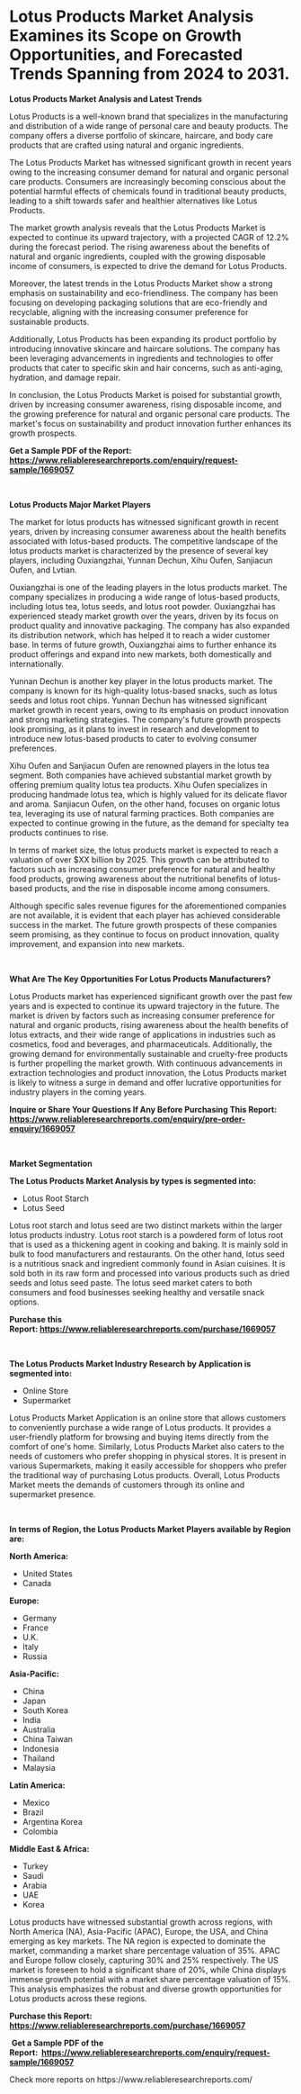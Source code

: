 <p><h1>Lotus Products Market Analysis Examines its Scope on Growth Opportunities, and Forecasted Trends Spanning from 2024 to 2031.</h1></p><p><strong>Lotus Products Market Analysis and Latest Trends</strong></p>
<p><p>Lotus Products is a well-known brand that specializes in the manufacturing and distribution of a wide range of personal care and beauty products. The company offers a diverse portfolio of skincare, haircare, and body care products that are crafted using natural and organic ingredients.</p><p>The Lotus Products Market has witnessed significant growth in recent years owing to the increasing consumer demand for natural and organic personal care products. Consumers are increasingly becoming conscious about the potential harmful effects of chemicals found in traditional beauty products, leading to a shift towards safer and healthier alternatives like Lotus Products.</p><p>The market growth analysis reveals that the Lotus Products Market is expected to continue its upward trajectory, with a projected CAGR of 12.2% during the forecast period. The rising awareness about the benefits of natural and organic ingredients, coupled with the growing disposable income of consumers, is expected to drive the demand for Lotus Products.</p><p>Moreover, the latest trends in the Lotus Products Market show a strong emphasis on sustainability and eco-friendliness. The company has been focusing on developing packaging solutions that are eco-friendly and recyclable, aligning with the increasing consumer preference for sustainable products.</p><p>Additionally, Lotus Products has been expanding its product portfolio by introducing innovative skincare and haircare solutions. The company has been leveraging advancements in ingredients and technologies to offer products that cater to specific skin and hair concerns, such as anti-aging, hydration, and damage repair.</p><p>In conclusion, the Lotus Products Market is poised for substantial growth, driven by increasing consumer awareness, rising disposable income, and the growing preference for natural and organic personal care products. The market's focus on sustainability and product innovation further enhances its growth prospects.</p></p>
<p><strong>Get a Sample PDF of the Report:&nbsp; <a href="https://www.reliableresearchreports.com/enquiry/request-sample/1669057">https://www.reliableresearchreports.com/enquiry/request-sample/1669057</a></strong></p>
<p>&nbsp;</p>
<p><strong>Lotus Products Major Market Players</strong></p>
<p><p>The market for lotus products has witnessed significant growth in recent years, driven by increasing consumer awareness about the health benefits associated with lotus-based products. The competitive landscape of the lotus products market is characterized by the presence of several key players, including Ouxiangzhai, Yunnan Dechun, Xihu Oufen, Sanjiacun Oufen, and Lvtian.</p><p>Ouxiangzhai is one of the leading players in the lotus products market. The company specializes in producing a wide range of lotus-based products, including lotus tea, lotus seeds, and lotus root powder. Ouxiangzhai has experienced steady market growth over the years, driven by its focus on product quality and innovative packaging. The company has also expanded its distribution network, which has helped it to reach a wider customer base. In terms of future growth, Ouxiangzhai aims to further enhance its product offerings and expand into new markets, both domestically and internationally.</p><p>Yunnan Dechun is another key player in the lotus products market. The company is known for its high-quality lotus-based snacks, such as lotus seeds and lotus root chips. Yunnan Dechun has witnessed significant market growth in recent years, owing to its emphasis on product innovation and strong marketing strategies. The company's future growth prospects look promising, as it plans to invest in research and development to introduce new lotus-based products to cater to evolving consumer preferences.</p><p>Xihu Oufen and Sanjiacun Oufen are renowned players in the lotus tea segment. Both companies have achieved substantial market growth by offering premium quality lotus tea products. Xihu Oufen specializes in producing handmade lotus tea, which is highly valued for its delicate flavor and aroma. Sanjiacun Oufen, on the other hand, focuses on organic lotus tea, leveraging its use of natural farming practices. Both companies are expected to continue growing in the future, as the demand for specialty tea products continues to rise.</p><p>In terms of market size, the lotus products market is expected to reach a valuation of over $XX billion by 2025. This growth can be attributed to factors such as increasing consumer preference for natural and healthy food products, growing awareness about the nutritional benefits of lotus-based products, and the rise in disposable income among consumers.</p><p>Although specific sales revenue figures for the aforementioned companies are not available, it is evident that each player has achieved considerable success in the market. The future growth prospects of these companies seem promising, as they continue to focus on product innovation, quality improvement, and expansion into new markets.</p></p>
<p>&nbsp;</p>
<p><strong>What Are The Key Opportunities For Lotus Products Manufacturers?</strong></p>
<p><p>Lotus Products market has experienced significant growth over the past few years and is expected to continue its upward trajectory in the future. The market is driven by factors such as increasing consumer preference for natural and organic products, rising awareness about the health benefits of lotus extracts, and their wide range of applications in industries such as cosmetics, food and beverages, and pharmaceuticals. Additionally, the growing demand for environmentally sustainable and cruelty-free products is further propelling the market growth. With continuous advancements in extraction technologies and product innovation, the Lotus Products market is likely to witness a surge in demand and offer lucrative opportunities for industry players in the coming years.</p></p>
<p><strong>Inquire or Share Your Questions If Any Before Purchasing This Report: <a href="https://www.reliableresearchreports.com/enquiry/pre-order-enquiry/1669057">https://www.reliableresearchreports.com/enquiry/pre-order-enquiry/1669057</a></strong></p>
<p>&nbsp;</p>
<p><strong>Market Segmentation</strong></p>
<p><strong>The Lotus Products Market Analysis by types is segmented into:</strong></p>
<p><ul><li>Lotus Root Starch</li><li>Lotus Seed</li></ul></p>
<p><p>Lotus root starch and lotus seed are two distinct markets within the larger lotus products industry. Lotus root starch is a powdered form of lotus root that is used as a thickening agent in cooking and baking. It is mainly sold in bulk to food manufacturers and restaurants. On the other hand, lotus seed is a nutritious snack and ingredient commonly found in Asian cuisines. It is sold both in its raw form and processed into various products such as dried seeds and lotus seed paste. The lotus seed market caters to both consumers and food businesses seeking healthy and versatile snack options.</p></p>
<p><strong>Purchase this Report:&nbsp;<a href="https://www.reliableresearchreports.com/purchase/1669057">https://www.reliableresearchreports.com/purchase/1669057</a></strong></p>
<p>&nbsp;</p>
<p><strong>The Lotus Products Market Industry Research by Application is segmented into:</strong></p>
<p><ul><li>Online Store</li><li>Supermarket</li></ul></p>
<p><p>Lotus Products Market Application is an online store that allows customers to conveniently purchase a wide range of Lotus products. It provides a user-friendly platform for browsing and buying items directly from the comfort of one's home. Similarly, Lotus Products Market also caters to the needs of customers who prefer shopping in physical stores. It is present in various Supermarkets, making it easily accessible for shoppers who prefer the traditional way of purchasing Lotus products. Overall, Lotus Products Market meets the demands of customers through its online and supermarket presence.</p></p>
<p>&nbsp;</p>
<p><strong>In terms of Region, the Lotus Products Market Players available by Region are:</strong></p>
<p>
    <p> <strong> North America: </strong>
        <ul>
            <li>United States</li>
            <li>Canada</li>
        </ul>
        </p> 
    <p> <strong> Europe: </strong>
        <ul>
            <li>Germany</li>
            <li>France</li>
            <li>U.K.</li>
            <li>Italy</li>
            <li>Russia</li>
        </ul>
        </p> 
    <p> <strong> Asia-Pacific: </strong>
        <ul>
            <li>China</li>
            <li>Japan</li>
            <li>South Korea</li>
            <li>India</li>
            <li>Australia</li>
            <li>China Taiwan</li>
            <li>Indonesia</li>
            <li>Thailand</li>
            <li>Malaysia</li>
        </ul>
        </p> 
    <p> <strong> Latin America: </strong>
        <ul>
            <li>Mexico</li>
            <li>Brazil</li>
            <li>Argentina Korea</li>
            <li>Colombia</li>
        </ul>
        </p> 
    <p> <strong> Middle East & Africa: </strong>
        <ul>
            <li>Turkey</li>
            <li>Saudi</li>
            <li>Arabia</li>
            <li>UAE</li>
            <li>Korea</li>
        </ul>
    </p>
    </p>
<p><p>Lotus products have witnessed substantial growth across regions, with North America (NA), Asia-Pacific (APAC), Europe, the USA, and China emerging as key markets. The NA region is expected to dominate the market, commanding a market share percentage valuation of 35%. APAC and Europe follow closely, capturing 30% and 25% respectively. The US market is foreseen to hold a significant share of 20%, while China displays immense growth potential with a market share percentage valuation of 15%. This analysis emphasizes the robust and diverse growth opportunities for Lotus products across these regions.</p></p>
<p><strong>Purchase this Report: <a href="https://www.reliableresearchreports.com/purchase/1669057">https://www.reliableresearchreports.com/purchase/1669057</a></strong></p>
<p>&nbsp;<strong>Get a Sample PDF of the Report:&nbsp;&nbsp;<a href="https://www.reliableresearchreports.com/enquiry/request-sample/1669057">https://www.reliableresearchreports.com/enquiry/request-sample/1669057</a></strong></p>
<p><strong></strong></p>
<p>Check more reports on https://www.reliableresearchreports.com/</p>